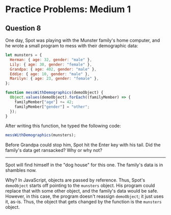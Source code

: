 # Practice Problems: Medium 1

## Question 8

One day, Spot was playing with the Munster family's home computer, and he wrote a small program to mess with their demographic data:

```js
let munsters = {
  Herman: { age: 32, gender: "male" },
  Lily: { age: 30, gender: "female" },
  Grandpa: { age: 402, gender: "male" },
  Eddie: { age: 10, gender: "male" },
  Marilyn: { age: 23, gender: "female" },
};

function messWithDemographics(demoObject) {
  Object.values(demoObject).forEach((familyMember) => {
    familyMember["age"] += 42;
    familyMember["gender"] = "other";
  });
}
```

After writing this function, he typed the following code:

```js
messWithDemographics(munsters);
```

Before Grandpa could stop him, Spot hit the Enter key with his tail. Did the family's data get ransacked? Why or why not?

---

Spot will find himself in the "dog house" for this one. The family's data is in shambles now.

Why? In JavaScript, objects are passed by reference. Thus, Spot's `demoObject` starts off pointing to the `munsters` object. His program could replace that with some other object, and the family's data would be safe. However, in this case, the program doesn't reassign `demoObject`; it just uses it, as-is. Thus, the object that gets changed by the function is the `munsters` object.

